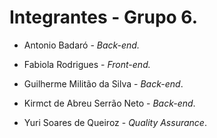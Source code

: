 # Integrantes - **Grupo 6**.

* Antonio Badaró - *Back-end.* 

* Fabiola Rodrigues - *Front-end.* 

* Guilherme Militão da Silva - *Back-end*.

* Kirmct de Abreu Serrão Neto - *Back-end*.

* Yuri Soares de Queiroz - *Quality Assurance*.
